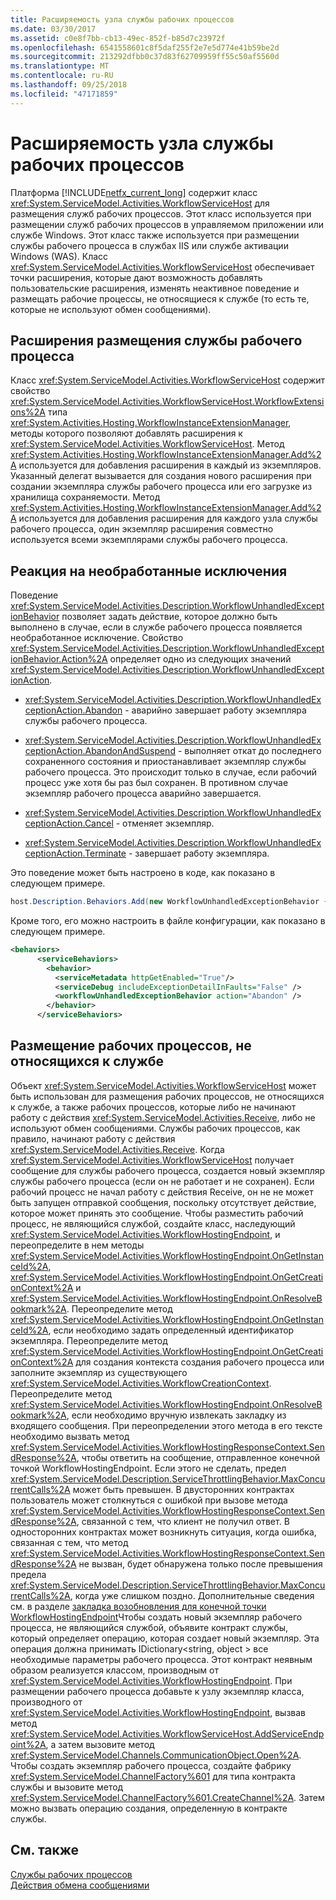```yaml
---
title: Расширяемость узла службы рабочих процессов
ms.date: 03/30/2017
ms.assetid: c0e8f7bb-cb13-49ec-852f-b85d7c23972f
ms.openlocfilehash: 6541558601c8f5daf255f2e7e5d774e41b59be2d
ms.sourcegitcommit: 213292dfbb0c37d83f62709959ff55c50af5560d
ms.translationtype: MT
ms.contentlocale: ru-RU
ms.lasthandoff: 09/25/2018
ms.locfileid: "47171859"
---
```

# <a name="workflow-service-host-extensibility"></a>Расширяемость узла службы рабочих процессов
Платформа [!INCLUDE[netfx_current_long](../../../../includes/netfx-current-long-md.md)] содержит класс <xref:System.ServiceModel.Activities.WorkflowServiceHost> для размещения служб рабочих процессов. Этот класс используется при размещении служб рабочих процессов в управляемом приложении или службе Windows. Этот класс также используется при размещении службы рабочего процесса в службах IIS или службе активации Windows (WAS). Класс <xref:System.ServiceModel.Activities.WorkflowServiceHost> обеспечивает точки расширения, которые дают возможность добавлять пользовательские расширения, изменять неактивное поведение и размещать рабочие процессы, не относящиеся к службе (то есть те, которые не используют обмен сообщениями).  
  
## <a name="workflow-service-host-extensions"></a>Расширения размещения службы рабочего процесса  
 Класс <xref:System.ServiceModel.Activities.WorkflowServiceHost> содержит свойство <xref:System.ServiceModel.Activities.WorkflowServiceHost.WorkflowExtensions%2A> типа <xref:System.Activities.Hosting.WorkflowInstanceExtensionManager>, методы которого позволяют добавлять расширения к <xref:System.ServiceModel.Activities.WorkflowServiceHost>. Метод <xref:System.Activities.Hosting.WorkflowInstanceExtensionManager.Add%2A> используется для добавления расширения в каждый из экземпляров. Указанный делегат вызывается для создания нового расширения при создании экземпляра службы рабочего процесса или его загрузке из хранилища сохраняемости. Метод <xref:System.Activities.Hosting.WorkflowInstanceExtensionManager.Add%2A> используется для добавления расширения для каждого узла службы рабочего процесса, один экземпляр расширения совместно используется всеми экземплярами службы рабочего процесса.  
  
## <a name="react-to-unhandled-exceptions"></a>Реакция на необработанные исключения  
 Поведение <xref:System.ServiceModel.Activities.Description.WorkflowUnhandledExceptionBehavior> позволяет задать действие, которое должно быть выполнено в случае, если в службе рабочего процесса появляется необработанное исключение. Свойство <xref:System.ServiceModel.Activities.Description.WorkflowUnhandledExceptionBehavior.Action%2A> определяет одно из следующих значений <xref:System.ServiceModel.Activities.Description.WorkflowUnhandledExceptionAction>.  
  
-   <xref:System.ServiceModel.Activities.Description.WorkflowUnhandledExceptionAction.Abandon> - аварийно завершает работу экземпляра службы рабочего процесса.  
  
-   <xref:System.ServiceModel.Activities.Description.WorkflowUnhandledExceptionAction.AbandonAndSuspend> - выполняет откат до последнего сохраненного состояния и приостанавливает экземпляр службы рабочего процесса. Это происходит только в случае, если рабочий процесс уже хотя бы раз был сохранен. В противном случае экземпляр рабочего процесса аварийно завершается.  
  
-   <xref:System.ServiceModel.Activities.Description.WorkflowUnhandledExceptionAction.Cancel> - отменяет экземпляр.  
  
-   <xref:System.ServiceModel.Activities.Description.WorkflowUnhandledExceptionAction.Terminate> - завершает работу экземпляра.  
  
 Это поведение может быть настроено в коде, как показано в следующем примере.  
  
```csharp  
host.Description.Behaviors.Add(new WorkflowUnhandledExceptionBehavior { Action = WorkflowUnhandledExceptionAction.Abandon });  
```  
  
 Кроме того, его можно настроить в файле конфигурации, как показано в следующем примере.  
  
```xml
<behaviors>  
      <serviceBehaviors>  
        <behavior>  
          <serviceMetadata httpGetEnabled="True"/>  
          <serviceDebug includeExceptionDetailInFaults="False" />  
          <workflowUnhandledExceptionBehavior action="Abandon" />        
        </behavior>  
      </serviceBehaviors>  
```  
  
## <a name="hosting-non-service-workflows"></a>Размещение рабочих процессов, не относящихся к службе  
 Объект <xref:System.ServiceModel.Activities.WorkflowServiceHost> может быть использован для размещения рабочих процессов, не относящихся к службе, а также рабочих процессов, которые либо не начинают работу с действия <xref:System.ServiceModel.Activities.Receive>, либо не используют обмен сообщениями. Службы рабочих процессов, как правило, начинают работу с действия <xref:System.ServiceModel.Activities.Receive>. Когда <xref:System.ServiceModel.Activities.WorkflowServiceHost> получает сообщение для службы рабочего процесса, создается новый экземпляр службы рабочего процесса (если он не работает и не сохранен). Если рабочий процесс не начал работу с действия Receive, он не не может быть запущен отправкой сообщения, поскольку отсутствует действие, которое может принять это сообщение. Чтобы разместить рабочий процесс, не являющийся службой, создайте класс, наследующий <xref:System.ServiceModel.Activities.WorkflowHostingEndpoint>, и переопределите в нем методы <xref:System.ServiceModel.Activities.WorkflowHostingEndpoint.OnGetInstanceId%2A>, <xref:System.ServiceModel.Activities.WorkflowHostingEndpoint.OnGetCreationContext%2A> и <xref:System.ServiceModel.Activities.WorkflowHostingEndpoint.OnResolveBookmark%2A>. Переопределите метод <xref:System.ServiceModel.Activities.WorkflowHostingEndpoint.OnGetInstanceId%2A>, если необходимо задать определенный идентификатор экземпляра. Переопределите метод <xref:System.ServiceModel.Activities.WorkflowHostingEndpoint.OnGetCreationContext%2A> для создания контекста создания рабочего процесса или заполните экземпляр из существующего <xref:System.ServiceModel.Activities.WorkflowCreationContext>. Переопределите метод <xref:System.ServiceModel.Activities.WorkflowHostingEndpoint.OnResolveBookmark%2A>, если необходимо вручную извлекать закладку из входящего сообщения. При переопределении этого метода в его тексте необходимо вызвать метод <xref:System.ServiceModel.Activities.WorkflowHostingResponseContext.SendResponse%2A>, чтобы ответить на сообщение, отправленное конечной точкой WorkflowHostingEndpoint. Если этого не сделать, предел <xref:System.ServiceModel.Description.ServiceThrottlingBehavior.MaxConcurrentCalls%2A> может быть превышен. В двусторонних контрактах пользователь может столкнуться с ошибкой при вызове метода <xref:System.ServiceModel.Activities.WorkflowHostingResponseContext.SendResponse%2A>, связанной с тем, что клиент не получил ответ. В односторонних контрактах может возникнуть ситуация, когда ошибка, связанная с тем, что метод <xref:System.ServiceModel.Activities.WorkflowHostingResponseContext.SendResponse%2A> не вызван, будет обнаружена только после превышения предела <xref:System.ServiceModel.Description.ServiceThrottlingBehavior.MaxConcurrentCalls%2A>, когда уже слишком поздно. Дополнительные сведения см. в разделе [закладка возобновления для конечной точки WorkflowHostingEndpoint](../../../../docs/framework/windows-workflow-foundation/samples/workflowhostingendpoint-resume-bookmark.md)Чтобы создать новый экземпляр рабочего процесса, не являющийся службой, объявите контракт службы, который определяет операцию, которая создает новый экземпляр. Эта операция должна принимать IDictionary\<string, object > все необходимые параметры рабочего процесса. Этот контракт неявным образом реализуется классом, производным от <xref:System.ServiceModel.Activities.WorkflowHostingEndpoint>. При размещении рабочего процесса добавьте к узлу экземпляр класса, производного от <xref:System.ServiceModel.Activities.WorkflowHostingEndpoint>, вызвав метод <xref:System.ServiceModel.Activities.WorkflowServiceHost.AddServiceEndpoint%2A>, а затем вызовите метод <xref:System.ServiceModel.Channels.CommunicationObject.Open%2A>. Чтобы создать экземпляр рабочего процесса, создайте фабрику <xref:System.ServiceModel.ChannelFactory%601> для типа контракта службы и вызовите метод <xref:System.ServiceModel.ChannelFactory%601.CreateChannel%2A>. Затем можно вызвать операцию создания, определенную в контракте службы.  
  
## <a name="see-also"></a>См. также  
 [Службы рабочих процессов](../../../../docs/framework/wcf/feature-details/workflow-services.md)  
 [Действия обмена сообщениями](../../../../docs/framework/wcf/feature-details/messaging-activities.md)
